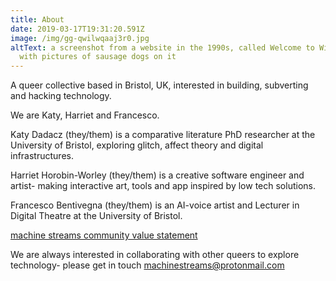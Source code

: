 ```yaml
---
title: About
date: 2019-03-17T19:31:20.591Z
image: /img/gg-qwilwqaaj3r0.jpg
altText: a screenshot from a website in the 1990s, called Welcome to Wienerville
  with pictures of sausage dogs on it
---
```

A queer collective based in Bristol, UK, interested in building, subverting and hacking technology.

We are Katy, Harriet and Francesco.

Katy Dadacz (they/them) is a comparative literature PhD researcher at the University of Bristol, exploring glitch, affect theory and digital infrastructures.

Harriet Horobin-Worley (they/them) is a creative software engineer and artist- making interactive art, tools and app inspired by low tech solutions.

Francesco Bentivegna (they/them) is an AI-voice artist and Lecturer in Digital Theatre at the University of Bristol.

[machine streams community value statement](https://pad.constantvzw.org/p/machinestreamsvaluestatement)[](https://pad.constantvzw.org/p/machinestreamsvaluestatement)[](https://pad.constantvzw.org/p/machinestreamsvaluestatement)

[](https://pad.constantvzw.org/p/machinestreamsvaluestatement)We are always interested in collaborating with other queers to explore technology- please get in touch machinestreams@protonmail.com[](https://pad.constantvzw.org/p/machinestreamsvaluestatement)
